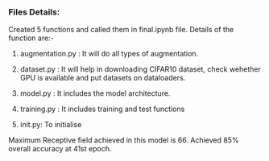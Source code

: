### Files Details:

Created 5 functions and called them in final.ipynb file. Details of the function are:-

1. augmentation.py : It will do all types of augmentation.

2. dataset.py : It will help in downloading CIFAR10 dataset, check wehether GPU is available and put datasets on dataloaders.

3. model.py : It includes the model architecture.

4. training.py : It includes training and test functions

5. init.py: To initialise

Maximum Receptive field achieved in this model is 66. Achieved 85% overall accuracy at 41st epoch.
